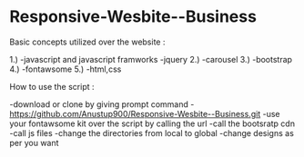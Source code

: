 # Responsive-Wesbite--Business
Basic concepts utilized over the website :

1.) -javascript and javascript framworks
     -jquery
2.)  -carousel 
3.) -bootstrap
4.) -fontawsome
5.) -html,css

How to use the script :

-download or clone by giving prompt command -https://github.com/Anustup900/Responsive-Wesbite--Business.git
-use your fontawsome kit over the script by calling the url
-call the bootsratp cdn
-call js files 
-change the directories from local to global
-change designs as per you want
